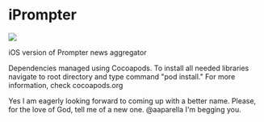 iPrompter
=========

![](https://travis-ci.org/aaparella/Simple.RSS.svg?branch=master)

iOS version of Prompter news aggregator

Dependencies managed using Cocoapods. To install all needed libraries navigate to root directory and type command "pod install." For more information, check cocoapods.org

Yes I am eagerly looking forward to coming up with a better name. Please, for the love of God, tell me of a new one. @aaparella I'm begging you. 
